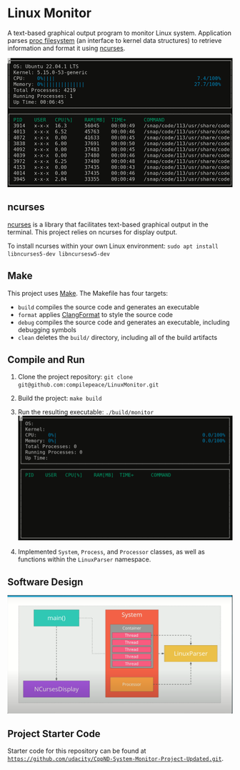 # Linux Monitor
A text-based graphical output program to monitor Linux system. Application parses [proc filesystem](https://man7.org/linux/man-pages/man5/proc.5.html) (an interface to kernel data structures) to retrieve information and format it using [ncurses](https://www.gnu.org/software/ncurses/).

![System Monitor](images/monitor.png)


## ncurses
[ncurses](https://www.gnu.org/software/ncurses/) is a library that facilitates text-based graphical output in the terminal. This project relies on ncurses for display output.

To install ncurses within your own Linux environment: `sudo apt install libncurses5-dev libncursesw5-dev`

## Make
This project uses [Make](https://www.gnu.org/software/make/). The Makefile has four targets:
* `build` compiles the source code and generates an executable
* `format` applies [ClangFormat](https://clang.llvm.org/docs/ClangFormat.html) to style the source code
* `debug` compiles the source code and generates an executable, including debugging symbols
* `clean` deletes the `build/` directory, including all of the build artifacts

## Compile and Run

1. Clone the project repository: `git clone git@github.com:compilepeace/LinuxMonitor.git` 

2. Build the project: `make build`

3. Run the resulting executable: `./build/monitor`
![Starting System Monitor](images/starting_monitor.png)

4. Implemented `System`, `Process`, and `Processor` classes, as well as functions within the `LinuxParser` namespace.

## Software Design
<img src="./images/linuxmonitor_hld.png">

## Project Starter Code
Starter code for this repository can be found at [`https://github.com/udacity/CppND-System-Monitor-Project-Updated.git`](https://github.com/udacity/CppND-System-Monitor-Project-Updated.git). 